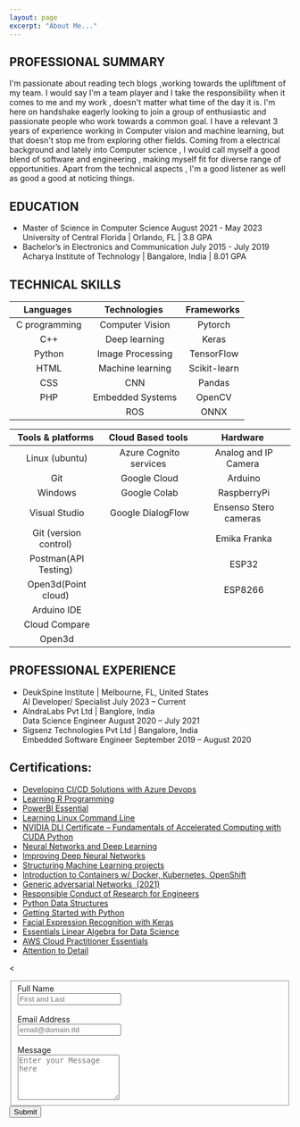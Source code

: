 ```yaml
---
layout: page
excerpt: "About Me..."
---
```



## PROFESSIONAL SUMMARY

I'm passionate about reading tech blogs ,working towards the upliftment of my team. I would say I'm a team player and I take the responsibility when it comes to me and my work , doesn't matter what time of the day it is. I'm here on handshake eagerly  looking to join a group of enthusiastic and passionate people who work towards a common goal. I have a relevant 3 years of experience working in Computer vision and machine learning, but that doesn't stop me from exploring other fields. Coming from a electrical background and lately into Computer science , I would call myself a good blend  of software and engineering , making myself fit for diverse range of opportunities. Apart from the technical aspects , I'm a good listener as well as good a good at noticing things.

## EDUCATION

- Master of Science in Computer Science 	August 2021 - May 2023<br/>
        University of Central Florida | Orlando, FL | 3.8 GPA<br/>
- Bachelor’s in Electronics and Communication   July 2015 -  July 2019<br/>
        Acharya Institute of Technology | Bangalore, India | 8.01 GPA<br/>
 
## TECHNICAL SKILLS

| Languages           | Technologies               | Frameworks         | 
|:-------------------:|:--------------------------:|:------------------:|
| &nbsp;C programming | &nbsp;Computer Vision      | &nbsp;Pytorch      |
| &nbsp;C++           | &nbsp;Deep learning        | &nbsp;Keras        |  
| &nbsp;Python        | &nbsp;Image Processing     | &nbsp;TensorFlow   |
| &nbsp;HTML          | &nbsp;Machine learning     | &nbsp;Scikit-learn |
| &nbsp;CSS           | &nbsp;CNN                  | &nbsp;Pandas       |   
| &nbsp;PHP           | &nbsp;Embedded Systems     | &nbsp;OpenCV       | 
|                     | &nbsp;ROS                  | &nbsp;ONNX         | 
                                                                           
| Tools & platforms            | Cloud Based tools            | Hardware                   |  
| :---------------------------:|:----------------------------:|:--------------------------:|
| &nbsp;Linux (ubuntu)         | &nbsp;Azure Cognito services | &nbsp;Analog and IP Camera |
| &nbsp;Git                    | &nbsp;Google Cloud           | &nbsp;Arduino              |
| &nbsp;Windows                | &nbsp;Google Colab           | &nbsp;RaspberryPi          |
| &nbsp;Visual Studio          | &nbsp;Google DialogFlow      | &nbsp;Ensenso Stero cameras|
| &nbsp;Git (version control)  |                              | &nbsp;Emika Franka         |
| &nbsp;Postman(API Testing)   |                              | &nbsp;ESP32                |
| &nbsp;Open3d(Point cloud)    |                              | &nbsp;ESP8266              |
| &nbsp;Arduino IDE            |                              |                            |
| &nbsp;Cloud Compare          |                              |                            |
| &nbsp;Open3d                 |                              |                            |

## PROFESSIONAL EXPERIENCE                                                  
- DeukSpine Institute | Melbourne, FL, United States <br/>
AI Developer/ Specialist       July 2023 – Current<br/>
- AIndraLabs Pvt Ltd | Banglore, India <br/>
Data Science Engineer 	 August 2020 – July 2021<br/>
- Sigsenz Technologies Pvt Ltd | Bangalore, India<br/>
Embedded Software Engineer 	 September 2019 – August 2020<br/>


## Certifications:
- [Developing CI/CD Solutions with Azure Devops](https://www.linkedin.com/learning/certificates/18f4f9d5725c8f246a4e87b3163508470399493f09127394cb40703f903b9212)
- [Learning R Programming](https://www.linkedin.com/learning/certificates/4c20405d9db2dd40bb6799ff51b35810ac6ba95478ed70a81f17144554b7fd17?trk=share_certificate)
- [PowerBI Essential](https://www.linkedin.com/learning/certificates/28c4c194e1152610927e9c7003c60ade3d39816af2583c4b1e3db29702657721)
- [Learning Linux Command Line](https://www.linkedin.com/learning/certificates/991eb775c59e06aefa59cafa772621bee0ed06d68f6d0ad4a4690de74eb92cb8?trk=share_certificate)
- [NVIDIA DLI Certificate – Fundamentals of Accelerated Computing with CUDA Python](https://courses.nvidia.com/certificates/6d1a714526264256be5389b9bd99d02d/)
- [Neural Networks and Deep Learning](https://www.coursera.org/account/accomplishments/certificate/RMQ7ZXWPR5YL)
- [Improving Deep Neural Networks](https://www.coursera.org/account/accomplishments/certificate/PFT4H348LUEF)
- [Structuring Machine Learning projects](https://www.coursera.org/account/accomplishments/certificate/A98LLQ66Z39K)
- [Introduction to Containers w/ Docker, Kubernetes, OpenShift](https://www.coursera.org/api/certificate.v1/pdf/PLR5J8FAXT8T)
- [Generic adversarial Networks &nbsp;(2021)](https://coursera.org/share/1c034ad7328ac635212fc72817a7f2ab)
- [Responsible Conduct of Research for Engineers](www.citiprogram.org/verify/?w8cfcbe98-5b51-4528-832a-7d1df802a060-49536969)
- [Python Data Structures](https://www.coursera.org/account/accomplishments/certificate/7L4JZ5BVGPCX)
- [Getting Started with Python](https://www.coursera.org/account/accomplishments/certificate/B67ZQR44566K)
- [Facial Expression Recognition with Keras](https://www.coursera.org/account/accomplishments/certificate/9DUNTCCUTWVT)
- [Essentials Linear Algebra for Data Science](https://coursera.org/share/8e1ed270ce06623ed29f4fb03771e0ec)
- [AWS Cloud Practitioner Essentials](https://github.com/Sanjay-Shan/Sanjay-Shan.github.io/blob/7ad5fc7c104c662449411a036d392e73f1d1c673/Certificates/certificate.pdf)
- [Attention to Detail](https://www.testdome.com/certificates/43e8396c18174d128739238d6245bfa3)

<!-- Used https://formspree.io/forms/myyqnodz/plugins for the contact form -->
<<form id="fs-frm" name="simple-contact-form" accept-charset="utf-8" action="https://formspree.io/f/{form_id}" method="post">
  <fieldset id="fs-frm-inputs">
    <label for="full-name">Full Name</label> </br>
    <input type="text" name="name" id="full-name" placeholder="First and Last" required=""> </br> </br>
    <label for="email-address">Email Address</label> </br>
    <input type="email" name="_replyto" id="email-address" placeholder="email@domain.tld" required=""></br></br>
    <label for="message">Message</label></br>
    <textarea rows="5" name="message" id="message" placeholder="Enter your Message here" required=""></textarea> </br>
    <input type="hidden" name="_subject" id="email-subject" value="Contact Form Submission">
  </fieldset>
  <input type="submit" value="Submit">
